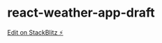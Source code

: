 # react-weather-app-draft

[Edit on StackBlitz ⚡️](https://stackblitz.com/edit/react-weather-app-draft)